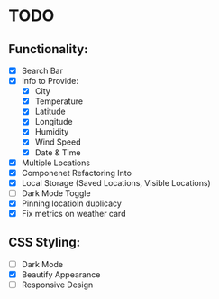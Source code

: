 # TODO

## Functionality:

- [x] Search Bar
- [x] Info to Provide:
  - [x] City
  - [x] Temperature
  - [x] Latitude
  - [x] Longitude
  - [x] Humidity
  - [x] Wind Speed
  - [x] Date & Time
- [x] Multiple Locations
- [x] Componenet Refactoring Into
- [x] Local Storage (Saved Locations, Visible Locations)
- [ ] Dark Mode Toggle
- [x] Pinning locatioin duplicacy
- [x] Fix metrics on weather card

## CSS Styling:

- [ ] Dark Mode
- [x] Beautify Appearance
- [ ] Responsive Design
